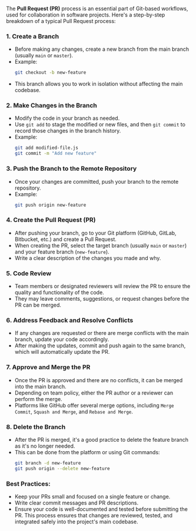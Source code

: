 The **Pull Request (PR)** process is an essential part of Git-based workflows, used for collaboration in software projects. Here's a step-by-step breakdown of a typical Pull Request process:
### 1. **Create a Branch**
   - Before making any changes, create a new branch from the main branch (usually `main` or `master`).
   - Example: 
     ```bash
     git checkout -b new-feature
     ```
   - This branch allows you to work in isolation without affecting the main codebase.
### 2. **Make Changes in the Branch**
   - Modify the code in your branch as needed.
   - Use `git add` to stage the modified or new files, and then `git commit` to record those changes in the branch history.
   - Example:
     ```bash
     git add modified-file.js
     git commit -m "Add new feature"
     ```
### 3. **Push the Branch to the Remote Repository**
   - Once your changes are committed, push your branch to the remote repository.
   - Example:
     ```bash
     git push origin new-feature
     ```
### 4. **Create the Pull Request (PR)**
   - After pushing your branch, go to your Git platform (GitHub, GitLab, Bitbucket, etc.) and create a Pull Request.
   - When creating the PR, select the target branch (usually `main` or `master`) and your feature branch (`new-feature`).
   - Write a clear description of the changes you made and why.
### 5. **Code Review**
   - Team members or designated reviewers will review the PR to ensure the quality and functionality of the code.
   - They may leave comments, suggestions, or request changes before the PR can be merged.
### 6. **Address Feedback and Resolve Conflicts**
   - If any changes are requested or there are merge conflicts with the main branch, update your code accordingly.
   - After making the updates, commit and push again to the same branch, which will automatically update the PR.
### 7. **Approve and Merge the PR**
   - Once the PR is approved and there are no conflicts, it can be merged into the main branch.
   - Depending on team policy, either the PR author or a reviewer can perform the merge.
   - Platforms like GitHub offer several merge options, including `Merge Commit`, `Squash and Merge`, and `Rebase and Merge`.
### 8. **Delete the Branch**
   - After the PR is merged, it's a good practice to delete the feature branch as it's no longer needed.
   - This can be done from the platform or using Git commands:
     ```bash
     git branch -d new-feature
     git push origin --delete new-feature
     ```
### Best Practices:
- Keep your PRs small and focused on a single feature or change.
- Write clear commit messages and PR descriptions.
- Ensure your code is well-documented and tested before submitting the PR.
This process ensures that changes are reviewed, tested, and integrated safely into the project's main codebase.
